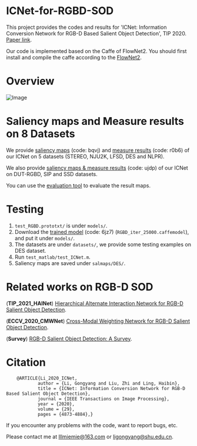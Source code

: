 # ICNet-for-RGBD-SOD
   This project provides the codes and results for 'ICNet: Information Conversion Network for RGB-D Based Salient Object Detection', TIP 2020. [Paper link](https://ieeexplore.ieee.org/document/9024241).
   
   Our code is implemented based on the Caffe of FlowNet2. You should first install and compile the caffe according to the [FlowNet2](https://github.com/lmb-freiburg/flownet2). 
   
# Overview
   ![Image](https://github.com/MathLee/ICNet-for-RGBD-SOD/blob/master/Images/Network_Overview_NEW.png)
   
# Saliency maps and Measure results on 8 Datasets
   We provide [saliency maps](https://pan.baidu.com/s/1Bkl7DYdt97orbQX66BufuQ) (code: bqvj) and [measure results](https://pan.baidu.com/s/1oUImRe0zRna0o3-_JLBlXQ) (code: r0b6) of our ICNet on 5 datasets (STEREO, NJU2K, LFSD, DES and NLPR).
   
   We also provide [saliency maps & measure results](https://pan.baidu.com/s/1S6jRKISkwTELmrEm8QtZsA) (code: ujdp) of our ICNet on DUT-RGBD, SIP and SSD datasets.
   
   You can use the [evaluation tool](http://dpfan.net/d3netbenchmark/) to evaluate the result maps.
     
# Testing
1. `test_RGBD.prototxt/` is under `models/`.
2. Download the [trained model](https://pan.baidu.com/s/1N9kvRjMqNwUL6K1cr8gIGA) (code: 6jz7) (`RGBD_iter_25000.caffemodel`), and put it under `models/`.
3. The datasets are under `datasets/`, we provide some testing examples on DES dataset.
4. Run `test_matlab/test_ICNet.m`.
5. Saliency maps are saved under `salmaps/DES/`.
   
# Related works on RGB-D SOD
   (**TIP_2021_HAINet**) [Hierarchical Alternate Interaction Network for RGB-D Salient Object Detection](https://github.com/MathLee/HAINet).
   
   (**ECCV_2020_CMWNet**) [Cross-Modal Weighting Network for RGB-D Salient Object Detection](https://github.com/MathLee/CMWNet).
   
   (**Survey**) [RGB-D Salient Object Detection: A Survey](https://github.com/taozh2017/RGBD-SODsurvey).
   
# Citation
        @ARTICLE{Li_2020_ICNet,
                author = {Li, Gongyang and Liu, Zhi and Ling, Haibin},
                title = {ICNet: Information Conversion Network for RGB-D Based Salient Object Detection},
                journal = {IEEE Transactions on Image Processing},
                year = {2020},
                volume = {29},
                pages = {4873-4884},}

If you encounter any problems with the code, want to report bugs, etc.

Please contact me at lllmiemie@163.com or ligongyang@shu.edu.cn.
